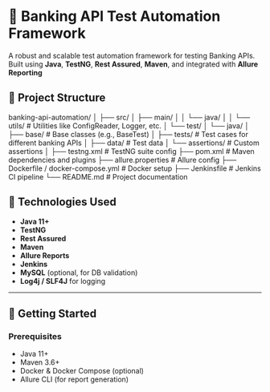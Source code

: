 # 🏦 Banking API Test Automation Framework

A robust and scalable test automation framework for testing Banking APIs. Built using **Java**, **TestNG**, **Rest Assured**, **Maven**, and integrated with **Allure Reporting**


## 📁 Project Structure
banking-api-automation/
│
├── src/
│ ├── main/
│ │ └── java/
│ │ └── utils/ # Utilities like ConfigReader, Logger, etc.
│ └── test/
│ └── java/
│ ├── base/ # Base classes (e.g., BaseTest)
│ ├── tests/ # Test cases for different banking APIs
│ ├── data/ # Test data
│ └── assertions/ # Custom assertions
│
├── testng.xml # TestNG suite config
├── pom.xml # Maven dependencies and plugins
├── allure.properties # Allure config
├── Dockerfile / docker-compose.yml # Docker setup
├── Jenkinsfile # Jenkins CI pipeline
└── README.md # Project documentation


## 🔧 Technologies Used

- **Java 11+**
- **TestNG**
- **Rest Assured**
- **Maven**
- **Allure Reports**
- **Jenkins**
- **MySQL** (optional, for DB validation)
- **Log4j / SLF4J** for logging

---

## 🚀 Getting Started

### Prerequisites

- Java 11+
- Maven 3.6+
- Docker & Docker Compose (optional)
- Allure CLI (for report generation)




